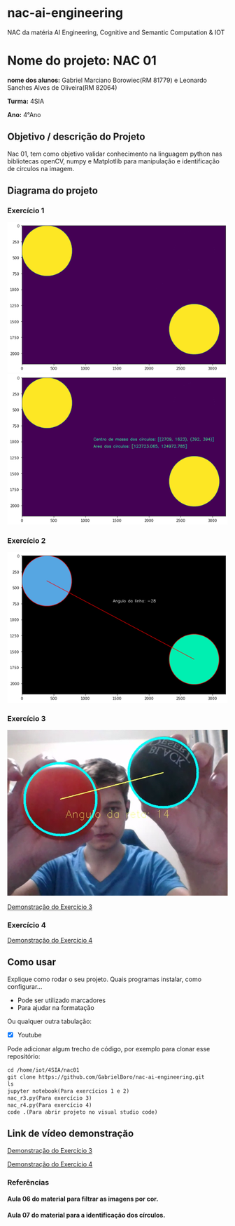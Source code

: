 # nac-ai-engineering
NAC da matéria AI Engineering, Cognitive and Semantic Computation &amp; IOT

# Nome do projeto: NAC 01

**nome dos alunos:** Gabriel Marciano Borowiec(RM 81779) e Leonardo Sanches Alves de Oliveira(RM 82064)

**Turma:** 4SIA

**Ano:** 4°Ano

## Objetivo / descrição do Projeto

Nac 01, tem como objetivo validar conhecimento na linguagem python nas bibliotecas openCV, numpy e Matplotlib para manipulação e identificação de circulos na imagem.

## Diagrama do projeto

### Exercício 1
<img src="/exercicio1.png" width="550">

<img src="/exercicio1-parte2.png" width="550">

### Exercício 2
<img src="/exercicio2.png" width="550">

### Exercício 3
<img src="/exercicio3.png" width="550">

[Demonstração do Exercício 3](https://youtu.be/YVYDrE7SV6s)

### Exercício 4
[Demonstração do Exercício 4](https://youtu.be/PEI2Fo6QJZM)


## Como usar 

Explique como rodar o seu projeto. Quais programas instalar, como configurar... 

* Pode ser utilizado marcadores
* Para ajudar na formatação

Ou qualquer outra tabulação:

- [x] Youtube

Pode adicionar algum trecho de código, por exemplo para clonar esse repositório:

    cd /home/iot/4SIA/nac01
    git clone https://github.com/GabrielBoro/nac-ai-engineering.git
    ls
    jupyter notebook(Para exercícios 1 e 2)
    nac_r3.py(Para exercício 3)
    nac_r4.py(Para exercício 4)
    code .(Para abrir projeto no visual studio code)
    
## Link de vídeo demonstração

[Demonstração do Exercício 3](https://youtu.be/YVYDrE7SV6s)

[Demonstração do Exercício 4](https://youtu.be/PEI2Fo6QJZM)


### Referências 

#### Aula 06 do material para filtrar as imagens por cor.
#### Aula 07 do material para a identificação dos círculos.
